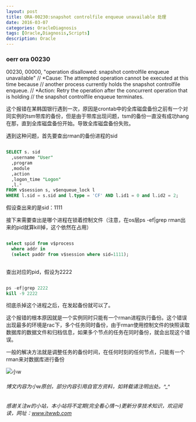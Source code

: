 ```yaml
---
layout: post
title: ORA-00230:snapshot controlfile enqueue unavailable 处理
date: 2016-03-07
categories: OracleDiagnosis
tags: [Oracle,Diagnosis,Scripts]
description: Oracle
---
```



### oerr ora 00230

00230, 00000, "operation disallowed: snapshot controlfile enqueue unavailable"
\/\/ \*Cause:  The attempted operation cannot be executed at this time because
\/\/          another process currently holds the snapshot controlfile enqueue.
\/\/ \*Action: Retry the operation after the concurrent operation that is holding
\/\/          the snapshot controlfile enqueue terminates.

这个报错在某韩国银行遇到一次，原因是crontab中的全库磁盘备份之前有一个对同实例的tsm带库的备份，但是由于带库出现问题，tsm的备份一直没有成功hang在那，直到全库磁盘备份开始。导致全库磁盘备份失败。

遇到这种问题，首先要查出rman的备份进程的sid

```sql

SELECT s. sid
  ,username "User"
  ,program
  ,module
  ,action
  ,logon_time "Logon"
  ,l.*
FROM v$session s, v$enqueue_lock l
WHERE l.sid = s.sid and l.type = 'CF' AND l.id1 = 0 and l.id2 = 2;  

```

假设查出来的是sid：1111

接下来需要查出是哪个进程在锁着控制文件（注意，在os层ps -ef|grep rman出来的pid就算kill掉，这个依然在占用）

```sql

select spid from v$process 
  where addr in
  (select paddr from v$session where sid=1111);
  
```
  
查出对应的pid，假设为2222

```sql

ps -ef|grep 2222
kill -9 2222

```

彻底杀掉这个进程之后，在发起备份就可以了。

这个报错的根本原因就是一个实例同时只能有一个rman进程执行备份。这个错误出现最多的环境是rac下，多个任务同时备份，由于rman使用控制文件的快照读取数据库的数据文件和归档信息，如果多个节点的任务在同时备份，就会出现这个错误。

一般的解决方法就是调整任务的备份时间，在任何时刻的任何节点，只能有一个rman来对数据库进行备份
 



![小w](https://wx2.sinaimg.cn/mw1024/891ecf4fly1fr361nvrcnj207w07sad7.jpg)

###### 博文内容为小w原创，部分内容引用自官方资料，如转载请注明出处。^_^

###### 感谢关注w的小站，本小站将不定期(完全看心情～)更新分享技术知识，欢迎阅读，网址：www.itwwb.com








